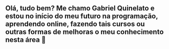 ## Olá, tudo bem? Me chamo Gabriel Quinelato e estou no início do meu futuro na programação, aprendendo online, fazendo tais cursos ou outras formas de melhoras o meu conhecimento nesta área 👋

<!--
**GabrielQuinelato/GabrielQuinelato** is a ✨ _special_ ✨ repository because its `README.md` (this file) appears on your GitHub profile.

Here are some ideas to get you started:

- 🔭 I’m currently working on ...
- 🌱 I’m currently learning ...
- 👯 I’m looking to collaborate on ...
- 🤔 I’m looking for help with ...
- 💬 Ask me about ...
- 📫 How to reach me: ...
- 😄 Pronouns: ...
- ⚡ Fun fact: ...
-->

